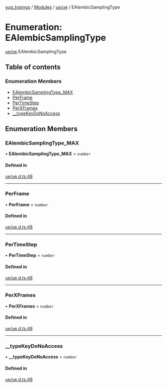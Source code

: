 [yug_typings](../README.md) / [Modules](../modules.md) / [ue/ue](../modules/ue_ue.md) / EAlembicSamplingType

# Enumeration: EAlembicSamplingType

[ue/ue](../modules/ue_ue.md).EAlembicSamplingType

## Table of contents

### Enumeration Members

- [EAlembicSamplingType\_MAX](ue_ue.EAlembicSamplingType.md#ealembicsamplingtype_max)
- [PerFrame](ue_ue.EAlembicSamplingType.md#perframe)
- [PerTimeStep](ue_ue.EAlembicSamplingType.md#pertimestep)
- [PerXFrames](ue_ue.EAlembicSamplingType.md#perxframes)
- [\_\_typeKeyDoNoAccess](ue_ue.EAlembicSamplingType.md#__typekeydonoaccess)

## Enumeration Members

### EAlembicSamplingType\_MAX

• **EAlembicSamplingType\_MAX** = `number`

#### Defined in

[ue/ue.d.ts:48](https://github.com/YugMetaverse/yug_typings/blob/25cad34/ue/ue.d.ts#L48)

___

### PerFrame

• **PerFrame** = `number`

#### Defined in

[ue/ue.d.ts:48](https://github.com/YugMetaverse/yug_typings/blob/25cad34/ue/ue.d.ts#L48)

___

### PerTimeStep

• **PerTimeStep** = `number`

#### Defined in

[ue/ue.d.ts:48](https://github.com/YugMetaverse/yug_typings/blob/25cad34/ue/ue.d.ts#L48)

___

### PerXFrames

• **PerXFrames** = `number`

#### Defined in

[ue/ue.d.ts:48](https://github.com/YugMetaverse/yug_typings/blob/25cad34/ue/ue.d.ts#L48)

___

### \_\_typeKeyDoNoAccess

• **\_\_typeKeyDoNoAccess** = `number`

#### Defined in

[ue/ue.d.ts:48](https://github.com/YugMetaverse/yug_typings/blob/25cad34/ue/ue.d.ts#L48)
